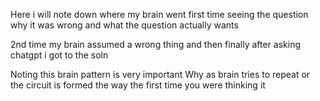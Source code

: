 Here i will note down where my brain went first time seeing the question 
why it was wrong and what the question actually wants 

2nd time my brain assumed a wrong thing and then finally after asking chatgpt i got to the soln 

Noting this brain pattern is very important 
Why as brain tries to repeat or the circuit is formed the way the first time you were thinking it 

